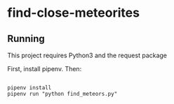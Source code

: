 # find-close-meteorites


## Running

This project requires Python3 and the request package

First, install pipenv. Then:

```

pipenv install
pipenv run "python find_meteors.py"

```
